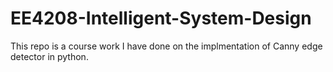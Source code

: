 # EE4208-Intelligent-System-Design
This repo is a course work I have done on the implmentation of Canny edge detector in python.
